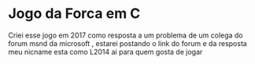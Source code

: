 # Jogo da Forca em C 
 Criei esse jogo em 2017 como resposta a um problema de um colega do forum msnd da microsoft , estarei postando o link do forum e da resposta meu nicname esta como L2014 ai para quem gosta de jogar 
